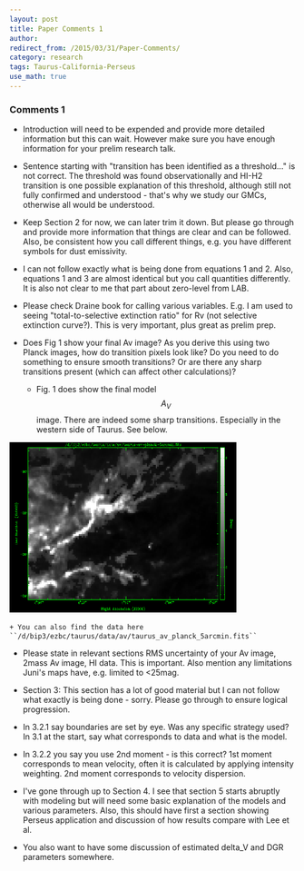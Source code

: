 ```yaml
---
layout: post
title: Paper Comments 1
author:
redirect_from: /2015/03/31/Paper-Comments/
category: research
tags: Taurus-California-Perseus
use_math: true
---
```


### Comments 1

- Introduction will need to be expended and provide more detailed information
  but this can wait. However make sure you have enough information for your
  prelim research talk.

- Sentence starting with "transition has been identified as a threshold…" is
  not correct. The threshold was found observationally and HI-H2 transition is
  one possible explanation of this threshold, although still not fully
  confirmed and understood - that's why we study our GMCs, otherwise all would
  be understood.

- Keep Section 2 for now, we can later trim it down. But please go through and
  provide more information that things are clear and can be followed.  Also, be
  consistent how you call different things, e.g. you have different symbols for
  dust emissivity. 

- I can not follow exactly what is being done from equations 1 and 2.  Also,
  equations 1 and 3 are almost identical but you call quantities differently.
  It is also not clear to me that part about zero-level from LAB. 

- Please check Draine book for calling various variables. E.g. I am used to
  seeing "total-to-selective extinction ratio" for Rv (not selective extinction
  curve?). This is very important, plus great as prelim prep.

- Does Fig 1 show your final Av image? As you derive this using two Planck
  images, how do transition pixels look like? Do you need to do something to
  ensure smooth transitions? Or are there any sharp transitions present (which
  can affect other calculations)?

    + Fig. 1 does show the final model $$A_V$$ image. There are indeed some
      sharp transitions. Especially in the western side of Taurus. See below.
    
<img src="/images/2015-03-31/taurus_av.png" height="300" width="400"/>

    + You can also find the data here ``/d/bip3/ezbc/taurus/data/av/taurus_av_planck_5arcmin.fits``

- Please state in relevant sections RMS uncertainty of your Av image, 2mass Av
  image, HI data. This is important. Also mention any limitations Juni's maps
  have, e.g. limited to <25mag.

- Section 3: This section has a lot of good material but I can not follow what
  exactly is being done - sorry. Please go through to ensure logical
  progression.

- In 3.2.1 say boundaries are set by eye. Was any specific strategy used?  In
  3.1 at the start, say what corresponds to data and what is the model.

- In 3.2.2 you say you use 2nd moment - is this correct? 1st moment corresponds
  to mean velocity, often it is calculated by applying intensity weighting.
  2nd moment corresponds to velocity dispersion.

- I've gone through up to Section 4. I see that section 5 starts abruptly with
  modeling but will need some basic explanation of the models and various
  parameters.  Also, this should have first a section showing Perseus
  application and discussion of how results compare with Lee et al.

- You also want to have some discussion of estimated delta_V and DGR parameters
  somewhere. 





